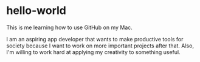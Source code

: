 # hello-world
This is me learning how to use GitHub on my Mac.

I am an aspiring app developer that wants to make productive tools for society because I want to work on more important projects after that. Also, I'm willing to work hard at applying my creativity to something useful. 
